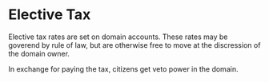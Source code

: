 # Elective Tax

Elective tax rates are set on domain accounts.  These rates may be goverend by rule of law, but are otherwise free to move at the discression of the domain owner.

In exchange for paying the tax, citizens get veto power in the domain.
